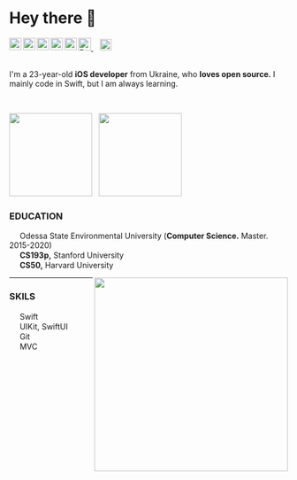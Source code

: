 # Hey there 👋

<a href="https://t.me/obrienser/">
  <img align="left" alt="Telegram" height="22px" src="https://user-images.githubusercontent.com/50111192/124474147-d99b2600-dda8-11eb-80db-bc3bdd3efef4.png" />
</a>
<a href="mailto:obrienser@gmail.com">
  <img align="left" alt="Email" height="22px" src="https://user-images.githubusercontent.com/50111192/124474775-9ab9a000-dda9-11eb-873c-b61af90459d4.png" />
</a>
<a href="https://twitter.com/ser_maslennikov/">
  <img align="left" alt="Twitter" height="22px" src="https://raw.githubusercontent.com/peterthehan/peterthehan/master/assets/twitter.svg" />
</a>
<a href="https://linkedin.com/in/obrienser/">
  <img align="left" alt="LinkedIN" height="22px" src="https://raw.githubusercontent.com/peterthehan/peterthehan/master/assets/linkedin.svg" />
</a>
<a href="https://facebook.com/obrienser/">
  <img align="left" alt="Facebook" height="22px" src="https://user-images.githubusercontent.com/50111192/124475263-2df2d580-ddaa-11eb-8c77-fe58223f5360.png" />
</a>
<a href="https://www.buymeacoffee.com/obrienser">
  <img src="https://cdn.buymeacoffee.com/buttons/v2/default-yellow.png" alt="Buy Me A Coffee" height="23">
</a> &nbsp;&nbsp;
<a href="https://github.com/obrienser/">
  <img src="https://visitor-badge.laobi.icu/badge?page_id=obrienser" alt="" height="21">
</a>
<br><br>

I'm a 23-year-old **iOS developer** from Ukraine, who **loves open source.** I mainly code in Swift, but I am always learning.

<br>

<img src ="https://github-readme-stats.vercel.app/api?username=obrienser&&show_icons=true" height="150" />&nbsp;&nbsp; <img src ="https://github-readme-stats.vercel.app/api/top-langs/?username=obrienser&layout=compact" height="150" />

### EDUCATION
<img src="https://user-images.githubusercontent.com/50111192/125590171-693b377a-b95c-4719-b9eb-9a658d94ee7e.png" width="15" /> Odessa State Environmental University (**Computer Science.** Master. 2015-2020)<br>
<img src="https://user-images.githubusercontent.com/50111192/125590227-8ce555ab-ff46-4f17-a340-ea1f2ad3622e.png" width="15" /> **CS193p,** Stanford University<br>
<img src="https://user-images.githubusercontent.com/50111192/125590227-8ce555ab-ff46-4f17-a340-ea1f2ad3622e.png" width="15" /> **CS50,** Harvard University<br>

<img align="right" src="/image03.gif" width="350" />

----

### SKILS
<img src="https://user-images.githubusercontent.com/50111192/125415839-7ae279bc-11f5-4384-903e-136f46b359b2.png" width="15" /> Swift<br>
<img src="https://user-images.githubusercontent.com/50111192/125574068-0c4e0121-8701-43b1-9ef5-5c44089e1ad1.png" width="15" /> UIKit, SwiftUI<br>
<img src="https://user-images.githubusercontent.com/50111192/125415311-9717d980-3851-4b00-8113-a985a31f3326.png" width="15" /> Git<br>
<img src="https://user-images.githubusercontent.com/50111192/125574299-66e447c2-f112-484a-8a26-cd747006749e.png" width="15" /> MVC<br>
